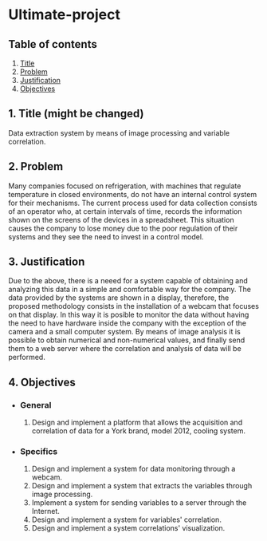 # Ultimate-project

## Table of contents
  1.  [Title](https://github.com/JhonCorro/Ultimate-project/new/master?readme=1#1-title-might-be-changed)
  2.  [Problem](https://github.com/JhonCorro/Ultimate-project/new/master?readme=1#2-problem)
  3.  [Justification](https://github.com/JhonCorro/Ultimate-project/new/master?readme=1#3-justification)
  4.  [Objectives](https://github.com/JhonCorro/Ultimate-project/new/master?readme=1#4-objectives)

## 1. Title (might be changed)
Data extraction system by means of image processing and variable correlation.

## 2. Problem
Many companies focused on refrigeration, with machines that regulate temperature in closed environments, do not have an internal control system for their mechanisms. The current process used for data collection consists of an operator who, at certain intervals of time, records the information shown on the screens of the devices in a spreadsheet. This situation causes the company to lose money due to the poor regulation of their systems and they see the need to invest in a control model.

## 3. Justification
Due to the above, there is a neeed for a system capable of obtaining and analyzing this data in a simple and comfortable way for the company. The data provided by the systems are shown in a display, therefore, the proposed methodology consists in the installation of a webcam that focuses on that display. In this way it is posible to monitor the data without having the need to have hardware inside the company with the exception of the camera and a small computer system. By means of image analysis it is possible to obtain numerical and non-numerical values, and finally send them to a web server where the correlation and analysis of data will be performed.

## 4. Objectives
  * ### General
      1.  Design and implement a platform that allows the acquisition and correlation of data for a York brand, model 2012, cooling system.
  * ### Specifics
      1.  Design and implement a system for data monitoring through a webcam.
      2.  Design and implement a system that extracts the variables through image processing.
      3.  Implement a system for sending variables to a server through the Internet.
      4.  Design and implement a system for variables' correlation.
      5.  Design and implement a system correlations' visualization.
